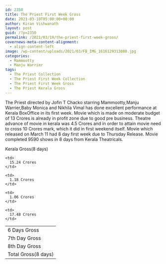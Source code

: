 ```yaml
---
id: 2350
title: The Priest First Week Gross
date: 2021-03-19T05:00:00+00:00
author: Kiran Vishwanath
layout: post
guid: /?p=2350
permalink: /2021/03/19/the-priest-first-week-gross/
covernews-meta-content-alignment:
  - align-content-left
image: /wp-content/uploads/2021/03/FB_IMG_1616129313080.jpg
categories:
  - Mammootty
  - Manju Warrier
tags:
  - The Priest Collection
  - The Priest First Week Collection
  - The Priest First Week Gross
  - The Priest Kerala Gross
---
```

 

The Priest directed by Jofin T Chacko starring Mammootty,Manju Warrier,Baby Monica and Nikhila Vimal has done excellent performance at Kerala BoxOffice in its first week. Movie which is made on moderate budget of 13 Crores is already in profit zone due to good pre business. Theatre advance of movie in kerala was 4.5 Crores and in order to attain movie need to cross 10 Crores mark, which it did in first weekend itself. Movie which released on March 11 had 8 day first week due to Thursday Release. Movie completed 9590 shows in 8 days from Kerala Theatricals.

Kerala Gross(8 days)

<table>
  <tr>
    <td>
      6 Days Gross
    </td>
    
    <td>
      15.24 Crores
    </td>
  </tr>
  
  <tr>
    <td>
      7th Day Gross
    </td>
    
    <td>
      1.18 Crores
    </td>
  </tr>
  
  <tr>
    <td>
      8th Day Gross
    </td>
    
    <td>
      1.06 Crores
    </td>
  </tr>
  
  <tr>
    <td>
      Total Gross(8 days)
    </td>
    
    <td>
      17.48 Crores
    </td>
  </tr>
</table>
